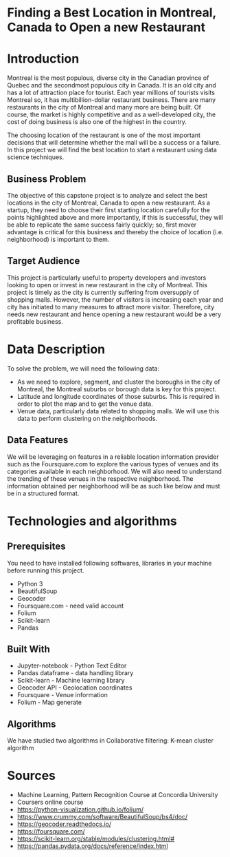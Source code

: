 # Finding a Best Location in Montreal, Canada to Open a new Restaurant
# Introduction
Montreal is the most populous, diverse city in the Canadian province of Quebec and the secondmost
populous city in Canada. It is an old city and has a lot of attraction place for tourist. Each
year millions of tourists visits Montreal so, it has multibillion-dollar restaurant business.
There are many restaurants in the city of Montreal and many more are being built. Of course, the
market is highly competitive and as a well-developed city, the cost of doing business is also one
of the highest in the country.

The choosing location of the restaurant is one of the most important decisions that will determine
whether the mall will be a success or a failure. In this project we will find the best location to
start a restaurant using data science techniques.

## Business Problem
The objective of this capstone project is to analyze and select the best locations in the city of
Montreal, Canada to open a new restaurant. As a startup, they need to choose their first starting
location carefully for the points highlighted above and more importantly, if this is successful, they
will be able to replicate the same success fairly quickly; so, first mover advantage is critical for
this business and thereby the choice of location (i.e. neighborhood) is important to them.

## Target Audience
This project is particularly useful to property developers and investors looking to open or invest
in new restaurant in the city of Montreal. This project is timely as the city is currently suffering
from oversupply of shopping malls. However, the number of visitors is increasing each year and
city has initiated to many measures to attract more visitor. Therefore, city needs new restaurant
and hence opening a new restaurant would be a very profitable business.

# Data Description
To solve the problem, we will need the following data:
* As we need to explore, segment, and cluster the boroughs in the city of Montreal, the Montreal suburbs or borough data is key for this project.
* Latitude and longitude coordinates of those suburbs. This is required in order to plot the map and to get the venue data.
* Venue data, particularly data related to shopping malls. We will use this data to perform clustering on the neighborhoods.

## Data Features
We will be leveraging on features in a reliable location information provider such as the
Foursquare.com to explore the various types of venues and its categories available in each
neighborhood. We will also need to understand the trending of these venues in the respective
neighborhood. The information obtained per neighborhood will be as such like below and must
be in a structured format.

# Technologies and algorithms
## Prerequisites
You need to have installed following softwares, libraries in your machine before running this project.
* Python 3
* BeautifulSoup
* Geocoder
* Foursquare.com - need valid account
* Folium
* Scikit-learn
* Pandas 

## Built With
* Jupyter-notebook - Python Text Editor
* Pandas dataframe - data handling library
* Scikit-learn  - Machine learning library
* Geocoder API - Geolocation coordinates 
* Foursquare - Venue information
* Folium - Map generate

## Algorithms
We have studied two algorithms in Collaborative filtering:
K-mean cluster algorithm

# Sources 
*  Machine Learning, Pattern Recognition Course at Concordia University
*  Coursers online course
*  https://python-visualization.github.io/folium/
*  https://www.crummy.com/software/BeautifulSoup/bs4/doc/
*  https://geocoder.readthedocs.io/
*  https://foursquare.com/
*  https://scikit-learn.org/stable/modules/clustering.html#
*  https://pandas.pydata.org/docs/reference/index.html

